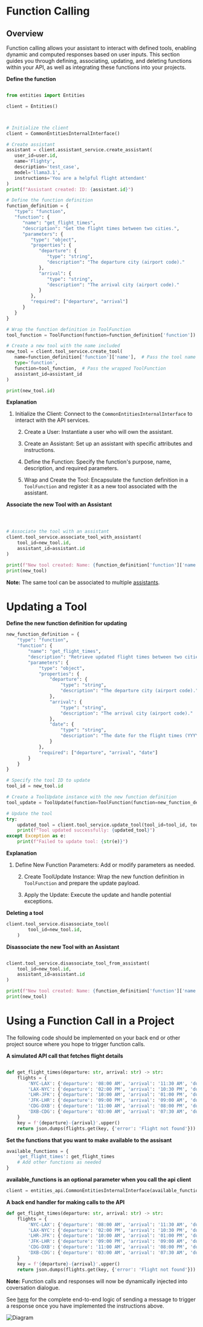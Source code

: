 # Function Calling

## Overview

Function calling allows your assistant to interact with defined tools, enabling dynamic and computed responses based on user inputs. This section guides you through defining, associating, updating, and deleting functions within your API, as well as integrating these functions into your projects.


**Define the function**

```python

from entities import Entities

client = Entities()



# Initialize the client
client = CommonEntitiesInternalInterface()

# Create assistant
assistant = client.assistant_service.create_assistant(
   user_id=user.id,
   name='Flighty',
   description='test_case',
   model='llama3.1',
   instructions='You are a helpful flight attendant'
)
print(f"Assistant created: ID: {assistant.id}")

# Define the function definition
function_definition = {
   "type": "function",
   "function": {
      "name": "get_flight_times",
      "description": "Get the flight times between two cities.",
      "parameters": {
         "type": "object",
         "properties": {
            "departure": {
               "type": "string",
               "description": "The departure city (airport code)."
            },
            "arrival": {
               "type": "string",
               "description": "The arrival city (airport code)."
            }
         },
         "required": ["departure", "arrival"]
      }
   }
}

# Wrap the function definition in ToolFunction
tool_function = ToolFunction(function=function_definition['function'])

# Create a new tool with the name included
new_tool = client.tool_service.create_tool(
   name=function_definition['function']['name'],  # Pass the tool name explicitly
   type='function',
   function=tool_function,  # Pass the wrapped ToolFunction
   assistant_id=assistant_id
)

print(new_tool.id)

```

**Explanation**

1. Initialize the Client: Connect to the `CommonEntitiesInternalInterface` to interact with the API services.

    2. Create a User: Instantiate a user who will own the assistant.

    3. Create an Assistant: Set up an assistant with specific attributes and instructions.

    4. Define the Function: Specify the function's purpose, name, description, and required parameters.

    5. Wrap and Create the Tool: Encapsulate the function definition in a `ToolFunction` and register it as a new tool associated with the assistant.


**Associate the new Tool with an Assistant**

```python



# Associate the tool with an assistant
client.tool_service.associate_tool_with_assistant(
    tool_id=new_tool.id,
    assistant_id=assistant.id
)

print(f"New tool created: Name: {function_definition['function']['name']}, ID: {new_tool.id}")
print(new_tool)
```
**Note:** The same tool can be associated to multiple [assistants](/docs/assistants.md).



# Updating a Tool

**Define the new function definition for updating**
```python
new_function_definition = {
    "type": "function",
    "function": {
        "name": "get_flight_times",
        "description": "Retrieve updated flight times between two cities.",
        "parameters": {
            "type": "object",
            "properties": {
                "departure": {
                    "type": "string",
                    "description": "The departure city (airport code)."
                },
                "arrival": {
                    "type": "string",
                    "description": "The arrival city (airport code)."
                },
                "date": {
                    "type": "string",
                    "description": "The date for the flight times (YYYY-MM-DD)."
                }
            },
            "required": ["departure", "arrival", "date"]
        }
    }
}

# Specify the tool ID to update
tool_id = new_tool.id

# Create a ToolUpdate instance with the new function definition
tool_update = ToolUpdate(function=ToolFunction(function=new_function_definition['function']))

# Update the tool
try:
    updated_tool = client.tool_service.update_tool(tool_id=tool_id, tool_update=tool_update)
    print(f"Tool updated successfully: {updated_tool}")
except Exception as e:
    print(f"Failed to update tool: {str(e)}")
```
**Explanation**

1. Define New Function Parameters: Add or modify parameters as needed.
    
    2. Create ToolUpdate Instance: Wrap the new function definition in `ToolFunction` and prepare the update payload.
    
    3. Apply the Update: Execute the update and handle potential exceptions.


**Deleting a tool**

```python
client.tool_service.disassociate_tool(
        tool_id=new_tool.id,
    )

```


**Disassociate the new Tool with an Assistant**

```python

client.tool_service.disassociate_tool_from_assistant(
    tool_id=new_tool.id,
    assistant_id=assistant.id
)

print(f"New tool created: Name: {function_definition['function']['name']}, ID: {new_tool.id}")
print(new_tool)
```





# Using a Function Call in a Project

The following code should be implemented on your back end or other project source where you hope to trigger function calls.



**A simulated API call that fetches flight details**

```python

def get_flight_times(departure: str, arrival: str) -> str:
    flights = {
        'NYC-LAX': {'departure': '08:00 AM', 'arrival': '11:30 AM', 'duration': '6h 30m'},
        'LAX-NYC': {'departure': '02:00 PM', 'arrival': '10:30 PM', 'duration': '5h 30m'},
        'LHR-JFK': {'departure': '10:00 AM', 'arrival': '01:00 PM', 'duration': '8h 00m'},
        'JFK-LHR': {'departure': '09:00 PM', 'arrival': '09:00 AM', 'duration': '7h 00m'},
        'CDG-DXB': {'departure': '11:00 AM', 'arrival': '08:00 PM', 'duration': '6h 00m'},
        'DXB-CDG': {'departure': '03:00 AM', 'arrival': '07:30 AM', 'duration': '7h 30m'},
    }
    key = f'{departure}-{arrival}'.upper()
    return json.dumps(flights.get(key, {'error': 'Flight not found'}))

```

**Set the functions that you want to make available to the assisant**

```python
available_functions = {
    'get_flight_times': get_flight_times
    # Add other functions as needed
}

```

**available_functions is an optional parameter when you call the api client**

```python
client = entities_api.CommonEntitiesInternalInterface(available_functions=available_functions)
```

**A back end handler for making calls to the API**

```python
def get_flight_times(departure: str, arrival: str) -> str:
    flights = {
        'NYC-LAX': {'departure': '08:00 AM', 'arrival': '11:30 AM', 'duration': '6h 30m'},
        'LAX-NYC': {'departure': '02:00 PM', 'arrival': '10:30 PM', 'duration': '5h 30m'},
        'LHR-JFK': {'departure': '10:00 AM', 'arrival': '01:00 PM', 'duration': '8h 00m'},
        'JFK-LHR': {'departure': '09:00 PM', 'arrival': '09:00 AM', 'duration': '7h 00m'},
        'CDG-DXB': {'departure': '11:00 AM', 'arrival': '08:00 PM', 'duration': '6h 00m'},
        'DXB-CDG': {'departure': '03:00 AM', 'arrival': '07:30 AM', 'duration': '7h 30m'},
    }
    key = f'{departure}-{arrival}'.upper()
    return json.dumps(flights.get(key, {'error': 'Flight not found'}))

```

**Note:** Function calls and responses will now be dynamically injected into coversation dialogue.

See [here](/docs/assistants.md) for the complete end-to-end logic of sending a message to trigger a response once you have implemented the instructions above.


![Diagram](function_calling1.png)








